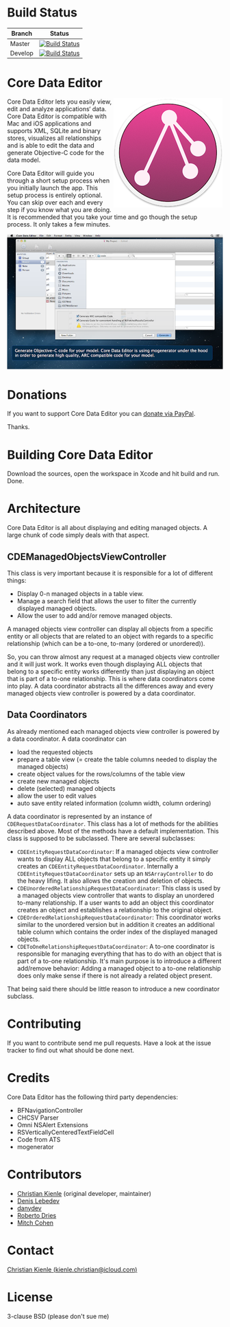 # Build Status
| Branch        | Status           | 
| ------------- |:-------------:|
| Master      | [![Build Status](https://travis-ci.org/ChristianKienle/Core-Data-Editor.svg?branch=master)](https://travis-ci.org/ChristianKienle/Core-Data-Editor) |
| Develop      | [![Build Status](https://travis-ci.org/ChristianKienle/Core-Data-Editor.svg?branch=develop)](https://travis-ci.org/ChristianKienle/Core-Data-Editor)      |

# Core Data Editor

<img src="app-icon.png" alt="Core Data Editor Logo" title="Core Data Editor Logo" align="right" />

Core Data Editor lets you easily view, edit and analyze applications‘ data. Core Data Editor is compatible with Mac and iOS applications and supports XML, SQLite and binary stores, visualizes all relationships and is able to edit the data and generate Objective-C code for the data model.

Core Data Editor will guide you through a short setup process when you initially launch the app. This setup process is entirely optional. You can skip over each and every step if you know what you are doing. It is recommended that you take your time and go though the setup process. It only takes a few minutes. 

![](screenshot.png)

# Donations
If you want to support Core Data Editor you can [donate via PayPal](https://www.paypal.me/christiankienle).

Thanks.

# Building Core Data Editor
Download the sources, open the workspace in Xcode and hit build and run. Done.

# Architecture
Core Data Editor is all about displaying and editing managed objects. A large chunk of code simply deals with that aspect.

## CDEManagedObjectsViewController
This class is very important because it is responsible for a lot of different things:

* Display 0-n managed objects in a table view.
* Manage a search field that allows the user to filter the currently displayed managed objects.
* Allow the user to add and/or remove managed objects.

A managed objects view controller can display all objects from a specific entity or all objects that are related to an object with regards to a specific relationship (which can be a to-one, to-many (ordered or unordered)).  

So, you can throw almost any request at a managed objects view controller and it will just work. It works even though displaying ALL objects that belong to a specific entity works differently than just displaying an object that is part of a to-one relationship. This is where data coordinators come into play. A data coordinator abstracts all the differences away and every managed objects view controller is powered by a data coordinator.

## Data Coordinators
As already mentioned each managed objects view controller is powered by a data coordinator. A data coordinator can

* load the requested objects
* prepare a table view (= create the table columns needed to display the managed objects)
* create object values for the rows/columns of the table view
* create new managed objects
* delete (selected) managed objects
* allow the user to edit values
* auto save entity related information (column width, column ordering)

A data coordinator is represented by an instance of  `CDERequestDataCoordinator`. This class has a lot of methods for the abilities described above. Most of the methods have a default implementation. This class is supposed to be subclassed. There are several subclasses:

* `CDEEntityRequestDataCoordinator`: If a managed objects view controller wants to display ALL objects that belong to a specific entity it simply creates an `CDEEntityRequestDataCoordinator`. Internally a `CDEEntityRequestDataCoordinator` sets up an `NSArrayController` to do the heavy lifing. It also allows the creation and deletion of objects.
* `CDEUnorderedRelationshipRequestDataCoordinator`: This class is used by a managed objects view controller that wants to display an unordered to-many relationship. If a user wants to add an object this coordinator creates an object and establishes a relationship to the original object.
* `CDEOrderedRelationshipRequestDataCoordinator`: This coordinator works similar to the unordered version but in addition it creates an additional table column which contains the order index of the displayed managed objects.
* `CDEToOneRelationshipRequestDataCoordinator`: A to-one coordinator is responsible for managing everything that has to do with an object that is part of a to-one relationship. It's main purpose is to introduce a different add/remove behavior: Adding a managed object to a to-one relationship does only make sense if there is not already a related object present.  

That being said there should be little reason to introduce a new coordinator subclass. 


# Contributing
If you want to contribute send me pull requests. Have a look at the issue tracker to find out what should be done next. 

# Credits
Core Data Editor has the following third party dependencies:

* BFNavigationController
* CHCSV Parser
* Omni NSAlert Extensions
* RSVerticallyCenteredTextFieldCell
* Code from ATS
* mogenerator

# Contributors
* [Christian Kienle](https://github.com/ChristianKienle) (original developer, maintainer)
* [Denis Lebedev](https://github.com/garnett) 
* [danydev](https://github.com/danydev)
* [Roberto Dries](https://github.com/robertodries92)
* [Mitch Cohen](https://github.com/mitchcohen)
# Contact
[Christian Kienle (kienle.christian@icloud.com)](mailto:kienle.christian@icloud.com) 

# License
3-clause BSD (please don't sue me)
